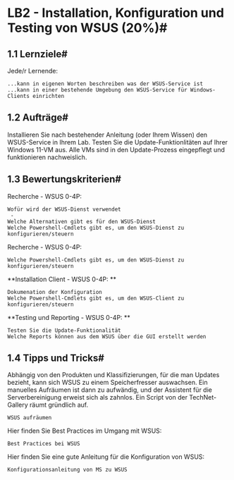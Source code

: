# LB2 - Installation, Konfiguration und Testing von WSUS (20%)#
## 1.1 Lernziele#

Jede/r Lernende:

    ...kann in eigenen Worten beschreiben was der WSUS-Service ist
    ...kann in einer bestehende Umgebung den WSUS-Service für Windows-Clients einrichten

## 1.2 Aufträge#

Installieren Sie nach bestehender Anleitung (oder Ihrem Wissen) den WSUS-Service in Ihrem Lab. Testen Sie die Update-Funktionlitäten auf Ihrer Windows 11-VM aus. Alle VMs sind in den Update-Prozess eingepflegt und funktionieren nachweislich.
## 1.3 Bewertungskriterien#

Recherche - WSUS 0-4P:

    Wofür wird der WSUS-Dienst verwendet
     - 
    Welche Alternativen gibt es für den WSUS-Dienst
    Welche Powershell-Cmdlets gibt es, um den WSUS-Dienst zu konfigurieren/steuern

Recherche - WSUS 0-4P:

    Welche Powershell-Cmdlets gibt es, um den WSUS-Dienst zu konfigurieren/steuern

**Installation Client - WSUS 0-4P: **

    Dokumenation der Konfiguration
    Welche Powershell-Cmdlets gibt es, um den WSUS-Client zu konfigurieren/steuern

**Testing und Reporting - WSUS 0-4P: **

    Testen Sie die Update-Funktionalität
    Welche Reports können aus dem WSUS über die GUI erstellt werden

## 1.4 Tipps und Tricks#

Abhängig von den Produkten und Klassifi­zierungen, für die man Updates bezieht, kann sich WSUS zu einem Speicher­fresser aus­wachsen. Ein manuelles Auf­räumen ist dann zu auf­wändig, und der Assi­stent für die Server­bereinigung erweist sich als zahnlos. Ein Script von der TechNet-Gallery räumt gründlich auf.

    WSUS aufräumen

Hier finden Sie Best Practices im Umgang mit WSUS:

    Best Practices bei WSUS

Hier finden Sie eine gute Anleitung für die Konfiguration von WSUS:

    Konfigurationsanleitung von MS zu WSUS
